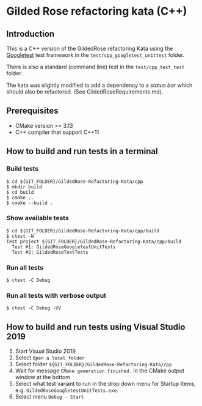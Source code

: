# Gilded Rose refactoring kata (C++)

## Introduction

This is a C++ version of the GildedRose refactoring Kata using the [Googletest](https://github.com/google/googletest) test framework in the `test/cpp_googletest_unittest` folder.

There is also a standard (command line) test in the `test/cpp_text_test` folder.

The kata was slightly modified to add a dependency to a *status bar* which should also be refactored. (See GildedRoseRequirements.md).

## Prerequisites

* CMake version >= 3.13
* C++ compiler that support C++11

## How to build and run tests in a terminal

### Build tests

    $ cd ${GIT_FOLDER}/GildedRose-Refactoring-Kata/cpp
    $ mkdir build
    $ cd build
    $ cmake ..
    $ cmake --build .

### Show available tests

    $ cd ${GIT_FOLDER}/GildedRose-Refactoring-Kata/cpp/build
    $ ctest -N
    Test project ${GIT_FOLDER}/GildedRose-Refactoring-Kata/cpp/build
      Test #1: GildedRoseGoogletestUnitTests
      Test #2: GildedRoseTextTests

### Run all tests

    $ ctest -C Debug

### Run all tests with verbose output

    $ ctest -C Debug -VV

## How to build and run tests using Visual Studio 2019 

1. Start Visual Studio 2019
2. Select `Open a local folder`
3. Select folder `${GIT_FOLDER}/GildedRose-Refactoring-Kata/cpp`
4. Wait for message `CMake generation finished.` in the CMake output window at the bottom
5. Select what test variant to run in the drop down menu for Startup Items, e.g. `GildedRoseGoogletestUnitTests.exe`.
6. Select menu `Debug - Start`
